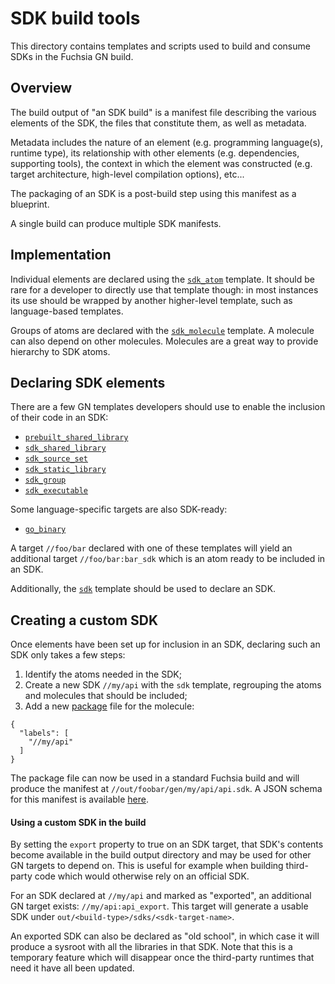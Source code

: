 # SDK build tools

This directory contains templates and scripts used to build and consume SDKs in
the Fuchsia GN build.


## Overview

The build output of "an SDK build" is a manifest file describing the various
elements of the SDK, the files that constitute them, as well as metadata.

Metadata includes the nature of an element (e.g. programming language(s),
runtime type), its relationship with other elements (e.g. dependencies,
supporting tools), the context in which the element was constructed (e.g.
target architecture, high-level compilation options), etc...

The packaging of an SDK is a post-build step using this manifest as a blueprint.

A single build can produce multiple SDK manifests.


## Implementation

Individual elements are declared using the [`sdk_atom`](sdk_atom.gni) template.
It should be rare for a developer to directly use that template though: in most
instances its use should be wrapped by another higher-level template, such as
language-based templates.

Groups of atoms are declared with the [`sdk_molecule`](sdk_molecule.gni)
template. A molecule can also depend on other molecules. Molecules are a great
way to provide hierarchy to SDK atoms.


## Declaring SDK elements

There are a few GN templates developers should use to enable the inclusion of
their code in an SDK:
- [`prebuilt_shared_library`](/cpp/prebuilt_shared_library.gni)
- [`sdk_shared_library`](/cpp/sdk_shared_library.gni)
- [`sdk_source_set`](/cpp/sdk_source_set.gni)
- [`sdk_static_library`](/cpp/sdk_static_library.gni)
- [`sdk_group`](sdk_group.gni)
- [`sdk_executable`](/cpp/sdk_executable.gni)

Some language-specific targets are also SDK-ready:
- [`go_binary`](/go/go_binary.gni)

A target `//foo/bar` declared with one of these templates will yield an
additional target `//foo/bar:bar_sdk` which is an atom ready to be included in
an SDK.

Additionally, the [`sdk`](sdk.gni) template should be used to declare an
SDK.


## Creating a custom SDK

Once elements have been set up for inclusion in an SDK, declaring such an SDK
only takes a few steps:

1. Identify the atoms needed in the SDK;
2. Create a new SDK `//my/api` with the `sdk` template, regrouping the atoms and
   molecules that should be included;
3. Add a new
   [package](https://fuchsia.googlesource.com/docs/+/master/build_packages.md)
   file for the molecule:
```
{
  "labels": [
    "//my/api"
  ]
}
```

The package file can now be used in a standard Fuchsia build and will produce
the manifest at `//out/foobar/gen/my/api/api.sdk`. A JSON schema for this
manifest is available [here](manifest_schema.json).

#### Using a custom SDK in the build

By setting the `export` property to true on an SDK target, that SDK's contents
become available in the build output directory and may be used for other GN
targets to depend on. This is useful for example when building third-party code
which would otherwise rely on an official SDK.

For an SDK declared at `//my/api` and marked as "exported", an additional GN
target exists: `//my/api:api_export`. This target will generate a usable SDK
under `out/<build-type>/sdks/<sdk-target-name>`.

An exported SDK can also be declared as "old school", in which case it will
produce a sysroot with all the libraries in that SDK.
Note that this is a temporary feature which will disappear once the third-party
runtimes that need it have all been updated.
